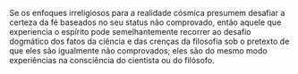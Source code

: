 ﻿Se os enfoques irreligiosos para a realidade cósmica presumem desafiar a certeza da fé baseados no seu status não comprovado, então aquele que experiencia o espírito pode semelhantemente recorrer ao desafio dogmático dos fatos da ciência e das crenças da filosofia sob o pretexto de que eles são igualmente não comprovados; eles são do mesmo modo experiências na consciência do cientista ou do filósofo.